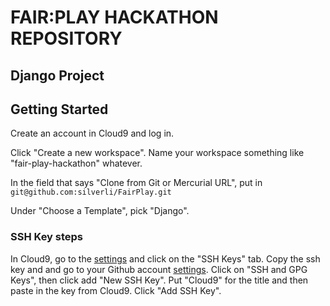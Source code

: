 # FAIR:PLAY HACKATHON REPOSITORY

## Django Project

## Getting Started
Create an account in Cloud9 and log in.

Click "Create a new workspace". Name your workspace something like "fair-play-hackathon" whatever. 

In the field that says "Clone from Git or Mercurial URL", put in ```git@github.com:silverli/FairPlay.git```

Under "Choose a Template", pick "Django".

### SSH Key steps
In Cloud9, go to the [settings](https://c9.io/account/settings) and click on the "SSH Keys" tab.
Copy the ssh key and and go to your Github account [settings](https://github.com/settings/profile).
Click on "SSH and GPG Keys", then click add "New SSH Key". Put "Cloud9" for the title and then paste in the key from Cloud9.
Click "Add SSH Key".
